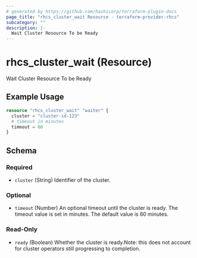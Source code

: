 ```yaml
---
# generated by https://github.com/hashicorp/terraform-plugin-docs
page_title: "rhcs_cluster_wait Resource - terraform-provider-rhcs"
subcategory: ""
description: |-
  Wait Cluster Resource To be Ready
---
```


# rhcs_cluster_wait (Resource)

Wait Cluster Resource To be Ready

## Example Usage

```terraform
resource "rhcs_cluster_wait" "waiter" {
  cluster = "cluster-id-123"
  # timeout in minutes
  timeout = 60
}
```

<!-- schema generated by tfplugindocs -->
## Schema

### Required

- `cluster` (String) Identifier of the cluster.

### Optional

- `timeout` (Number) An optional timeout until the cluster is ready. The timeout value is set in minutes. The default value is 60 minutes.

### Read-Only

- `ready` (Boolean) Whether the cluster is ready.Note: this does not account for cluster operators still progressing to completion.
